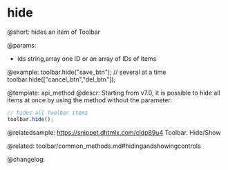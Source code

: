 hide
=============

@short: hides an item of Toolbar


@params:
- ids 		string,array	one ID or an array of IDs of items



@example:
toolbar.hide("save_btn");
// several at a time
toolbar.hide(["cancel_btn","del_btn"]);


@template: api_method
@descr:
Starting from v7.0, it is possible to hide all items at once by using the method without the parameter:

~~~js
// hides all Toolbar items
toolbar.hide();
~~~

@relatedsample: https://snippet.dhtmlx.com/cldp89u4	Toolbar. Hide/Show

@related: toolbar/common_methods.md#hidingandshowingcontrols

@changelog:



